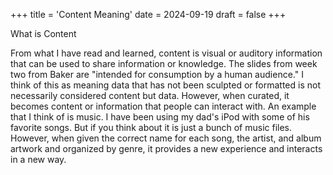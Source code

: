 +++
title = 'Content Meaning'
date = 2024-09-19
draft = false
+++

What is Content

From what I have read and learned, content is visual or auditory information that can be used to share information or knowledge. The slides from week two from Baker are "intended for consumption by a human audience." I think of this as meaning data that has not been sculpted or formatted is not necessarily considered content but data. However, when curated, it becomes content or information that people can interact with. An example that I think of is music. I have been using my dad's iPod with some of his favorite songs. But if you think about it is just a bunch of music files. However, when given the correct name for each song, the artist, and album artwork and organized by genre, it provides a new experience and interacts in a new way.